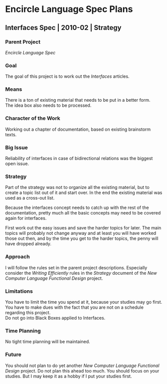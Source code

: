 ﻿Encircle Language Spec Plans
============================

Interfaces Spec | 2010-02 | Strategy
------------------------------------

### Parent Project

*Encircle Language Spec*

### Goal

The goal of this project is to work out the *Interfaces* articles.

### Means

There is a ton of existing material that needs to be put in a better form.  
The idea box also needs to be processed.

### Character of the Work

Working out a chapter of documentation, based on existing brainstorm texts.

### Big Issue

Reliability of interfaces in case of bidirectional relations was the biggest open issue.

### Strategy

Part of the strategy was not to organize all the existing material, but to create a topic list out of it and start over. In the end the existing material was used as a cross-out list.

Because the interfaces concept needs to catch up with the rest of the documentation, pretty much all the basic concepts may need to be covered again for interfaces.

First work out the easy issues and save the harder topics for later. The main topics will probably not change anyway and at least you will have worked those out then, and by the time you get to the harder topics, the penny will have dropped already.

### Approach

I will follow the rules set in the parent project descriptions. Especially consider the *Writing Efficiently* rules in the *Strategy* document of the *New Computer Language Functional Design* project.

### Limitations

You have to limit the time you spend at it, because your studies may go first.  
You have to make dues with the fact that you are not on a schedule regarding this project.  
Do not go into Black Boxes applied to Interfaces.

### Time Planning

No tight time planning will be maintained.

### Future

You should not plan to do yet another *New Computer Language Functional Design* project. Do not plan this ahead too much. You should focus on your studies. But I may keep it as a hobby if I put your studies first.